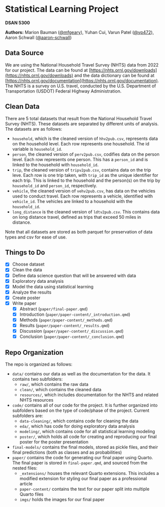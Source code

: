# Statistical Learning Project

**DSAN 5300**

**Authors:** Marion Bauman ([@mfgeary](https://github.com/mfgeary)), Yuhan Cui, Varun Patel ([@vp472](https://github.com/vp472)), Aaron Schwall ([@aaron-schwall](https://github.com/aaron-schwall))

## Data Source

We are using the National Household Travel Survey (NHTS) data from 2022 for our project. The data can be found at [https://nhts.ornl.gov/downloads](https://nhts.ornl.gov/downloads) and the data dictionary can be found at [https://nhts.ornl.gov/documentation](https://nhts.ornl.gov/documentation). The NHTS is a survey on U.S. travel, conducted by the U.S. Department of Transportation (USDOT) Federal Highway Administration.

## Clean Data

There are 5 total datasets that result from the National Household Travel Survey (NHTS). These datasets are separated by different units of analysis. The datasets are as follows:
* `household`, which is the cleaned version of `hhv2pub.csv`, represents data on the household level. Each row represents one household. The id variable is `household_id`.
* `person`, the cleaned version of `perv2pub.csv`, codifies data on the person level. Each row represents one person. This has a `person_id` and is linked to the household with `household_id`.
* `trip`, the cleaned version of `tripv2pub.csv`, contains data on the trip leve. Each row is one trip taken, with `trip_id` as the unique identifier for each trip. This is linked to the household and the person(s) on the trip by `household_id` and `person_id`, respectively.
* `vehicle`, the cleaned version of `vehv2pub.csv`, has data on the vehicles used to conduct travel. Each row represents a vehicle, identified with `vehicle_id`. The vehicles are linked to a household with the `household_id`.
* `long_distance` is the cleaned version of `ldtv2pub.csv`. This contains data on long distance travel, defined as trips that exceed 50 miles in distance.

Note that all datasets are stored as both parquet for preservation of data types and csv for ease of use.

## Things to Do

- [x] Choose dataset
- [x] Clean the data
- [x] Define data science question that will be answered with data
- [x] Exploratory data analysis
- [x] Model the data using statistical learning
- [x] Analyze the results
- [x] Create poster
- [x] Write paper
    - [x] Abstract (`paper/final-paper.qmd`)
    - [x] Introduction (`paper/paper-content/_introduction.qmd`)
    - [x] Methods (`paper/paper-content/_methods.qmd`)
    - [x] Results (`paper/paper-content/_results.qmd`)
    - [x] Discussion (`paper/paper-content/_discussion.qmd`)
    - [x] Conclusion (`paper/paper-content/_conclusion.qmd`)

## Repo Organization

The repo is organized as follows:

* `data/` contains our data as well as the documentation for the data. It contains two subfolders:
    * `raw/`, which contains the raw data
    * `clean/`, which contains the cleaned data
    * `resources/`, which includes documentation for the NHTS and related NHTS resources
* `code/` contains all of our code for the project. It is further organized into subfolders based on the type of code/phase of the project. Current subfolders are:
    * `data-cleaning/`, which contains code for cleaning the data
    * `eda/`, which has code for doing exploratory data analysis
    * `modeling/`, which contains code for all statistical learning modeling
    * `poster/`, which holds all code for creating and reproducing our final poster for the poster presentation
* `final-models/` contains the final models, stored as pickle files, and their final predictions (both as classes and as probabilities)
* `paper/` contains the code for generating our final paper using Quarto. The final paper is stored in `final-paper.qmd`, and sourced from the nested files:
    * `_extensions/` houses the relevant Quarto extensions. This includes a modified extension for styling our final paper as a professional article
    * `paper-content/` contains the text for our paper split into multiple Quarto files
    * `imgs/` holds the images for our final paper
